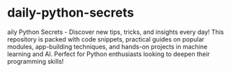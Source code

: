 # daily-python-secrets
aily Python Secrets - Discover new tips, tricks, and insights every day! This repository is packed with code snippets, practical guides on popular modules, app-building techniques, and hands-on projects in machine learning and AI. Perfect for Python enthusiasts looking to deepen their programming skills!
